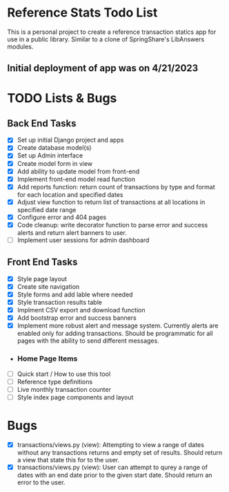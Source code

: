 # Reference Stats Todo List

This is a personal project to create a reference transaction statics app for use in a public library. Similar to a clone of SpringShare's LibAnswers modules.

Initial deployment of app was on 4/21/2023
---
# TODO Lists & Bugs

## Back End Tasks

- [x] Set up initial Django project and apps
- [x] Create database model(s)
- [x] Set up Admin interface
- [x] Create model form in view
- [x] Add ability to update model from front-end
- [x] Implement front-end model read function
- [x] Add reports function: return count of transactions by type and format for each location and specified dates
- [x] Adjust view function to return list of transactions at all locations in specified date 
range
- [x] Configure error and 404 pages
- [x] Code cleanup: write decorator function to parse error and success alerts and return alert banners to user.
- [ ] Implement user sessions for admin dashboard

## Front End Tasks

- [x] Style page layout
- [x] Create site navigation
- [x] Style forms and add lable where needed
- [x] Style transaction results table
- [x] Implment CSV export and download function
- [x] Add bootstrap error and success banners
- [x] Implement more robust alert and message system. Currently alerts are enabled only for adding transactions. Should be programmatic for all pages with the ability to send different messages.
- ### Home Page Items
- [ ] Quick start / How to use this tool
- [ ] Reference type definitions
- [ ] Live monthly transaction counter
- [ ] Style index page components and layout
# Bugs

- [x] transactions/views.py (view): Attempting to view a range of dates without any transactions returns and empty set of results. Should return a view that state this for to the user.
- [x] transactions/views.py (view): User can attempt to qurey a range of dates with an end date prior to the given start date. Should return an error to the user.
